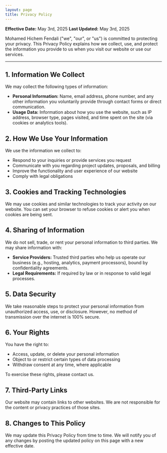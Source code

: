 ```yaml
---
layout: page
title: Privacy Policy
---
```


**Effective Date:** May 3rd, 2025
**Last Updated:** May 3rd, 2025

Mohamed Hichem Fendali ("we", "our", or "us") is committed to protecting your privacy. This Privacy Policy explains how we collect, use, and protect the information you provide to us when you visit our website or use our services.

---

## 1. Information We Collect

We may collect the following types of information:

- **Personal Information:** Name, email address, phone number, and any other information you voluntarily provide through contact forms or direct communication.
- **Usage Data:** Information about how you use the website, such as IP address, browser type, pages visited, and time spent on the site (via cookies or analytics tools).

## 2. How We Use Your Information

We use the information we collect to:

- Respond to your inquiries or provide services you request
- Communicate with you regarding project updates, proposals, and billing
- Improve the functionality and user experience of our website
- Comply with legal obligations

## 3. Cookies and Tracking Technologies

We may use cookies and similar technologies to track your activity on our website. You can set your browser to refuse cookies or alert you when cookies are being sent.

## 4. Sharing of Information

We do not sell, trade, or rent your personal information to third parties. We may share information with:

- **Service Providers:** Trusted third parties who help us operate our business (e.g., hosting, analytics, payment processors), bound by confidentiality agreements.
- **Legal Requirements:** If required by law or in response to valid legal processes.

## 5. Data Security

We take reasonable steps to protect your personal information from unauthorized access, use, or disclosure. However, no method of transmission over the internet is 100% secure.

## 6. Your Rights

You have the right to:

- Access, update, or delete your personal information
- Object to or restrict certain types of data processing
- Withdraw consent at any time, where applicable

To exercise these rights, please contact us.

## 7. Third-Party Links

Our website may contain links to other websites. We are not responsible for the content or privacy practices of those sites.

## 8. Changes to This Policy

We may update this Privacy Policy from time to time. We will notify you of any changes by posting the updated policy on this page with a new effective date.
